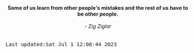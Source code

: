
<div align="center"><b><span>Some of us learn from other people's mistakes and the rest of us have to be other people.  </span></b><br><br><i> - Zig Ziglar</i></div>
<br><br><kbd>Last updated:Sat Jul  1 12:08:44 2023</kbd>